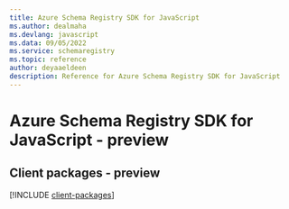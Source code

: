 ```yaml
---
title: Azure Schema Registry SDK for JavaScript
ms.author: dealmaha
ms.devlang: javascript
ms.data: 09/05/2022
ms.service: schemaregistry
ms.topic: reference
author: deyaaeldeen
description: Reference for Azure Schema Registry SDK for JavaScript
---
```

# Azure Schema Registry SDK for JavaScript - preview

## Client packages - preview
[!INCLUDE [client-packages](schema-registry-client-index.md)]